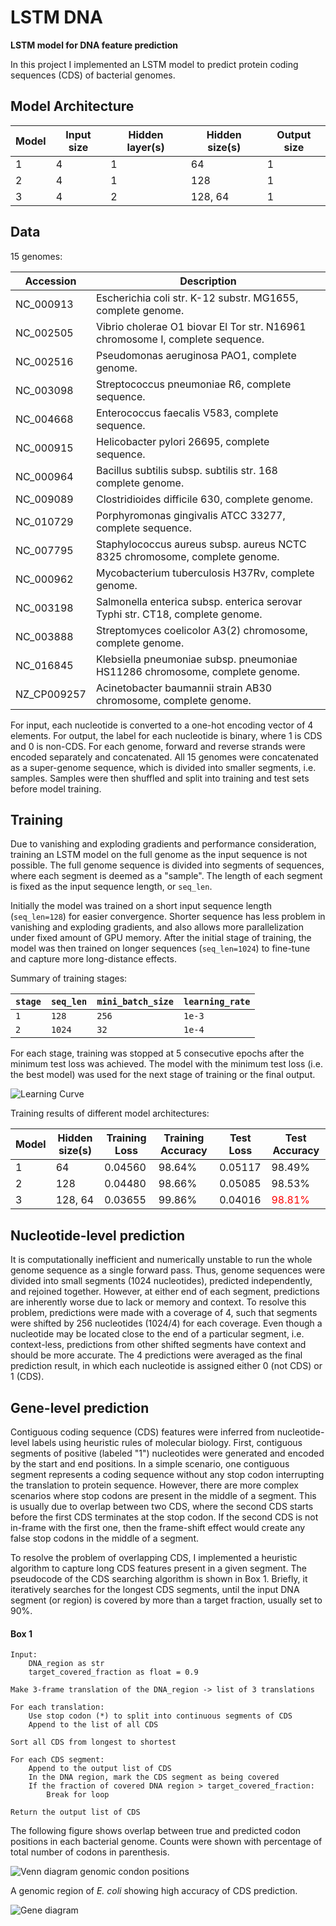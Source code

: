 # LSTM DNA
**LSTM model for DNA feature prediction**

In this project I implemented an LSTM model to predict protein coding sequences (CDS) of bacterial genomes.

## Model Architecture

| Model |Input size| Hidden layer(s) | Hidden size(s)  | Output size |
|-------|----------|-----------------|-----------------|-------------|
| 1     | 4        | 1               | 64              | 1           |
| 2     | 4        | 1               | 128             | 1           |
| 3     | 4        | 2               | 128, 64         | 1           |

## Data

15 genomes:

| Accession | Description |
|---|---|
| NC_000913 | Escherichia coli str. K-12 substr. MG1655, complete genome. |
| NC_002505 | Vibrio cholerae O1 biovar El Tor str. N16961 chromosome I, complete sequence. |
| NC_002516 | Pseudomonas aeruginosa PAO1, complete genome. |
| NC_003098 | Streptococcus pneumoniae R6, complete sequence. |
| NC_004668 | Enterococcus faecalis V583, complete sequence. |
| NC_000915 | Helicobacter pylori 26695, complete sequence. |
| NC_000964 | Bacillus subtilis subsp. subtilis str. 168 complete genome. |
| NC_009089 | Clostridioides difficile 630, complete genome. |
| NC_010729 | Porphyromonas gingivalis ATCC 33277, complete sequence. |
| NC_007795 | Staphylococcus aureus subsp. aureus NCTC 8325 chromosome, complete genome. |
| NC_000962 | Mycobacterium tuberculosis H37Rv, complete genome. |
| NC_003198 | Salmonella enterica subsp. enterica serovar Typhi str. CT18, complete genome. |
| NC_003888 | Streptomyces coelicolor A3(2) chromosome, complete genome. |
| NC_016845 | Klebsiella pneumoniae subsp. pneumoniae HS11286 chromosome, complete genome. |
| NZ_CP009257 | Acinetobacter baumannii strain AB30 chromosome, complete genome. |

For input, each nucleotide is converted to a one-hot encoding vector of 4 elements.
For output, the label for each nucleotide is binary, where 1 is CDS and 0 is non-CDS.
For each genome, forward and reverse strands were encoded separately and concatenated.
All 15 genomes were concatenated as a super-genome sequence,
which is divided into smaller segments, i.e. samples.
Samples were then shuffled and split into training and test sets before model training.

## Training

Due to vanishing and exploding gradients and performance consideration,
training an LSTM model on the full genome as the input sequence is not possible.
The full genome sequence is divided into segments of sequences,
where each segment is deemed as a "sample".
The length of each segment is fixed as the input sequence length, or `seq_len`.

Initially the model was trained on a short input sequence length (`seq_len=128`) for easier convergence.
Shorter sequence has less problem in vanishing and exploding gradients,
and also allows more parallelization under fixed amount of GPU memory.
After the initial stage of training, the model was then trained on longer sequences (`seq_len=1024`)
to fine-tune and capture more long-distance effects.

Summary of training stages:

| `stage` | `seq_len` | `mini_batch_size` | `learning_rate` |
|---------|-----------|-------------------|-----------------|
| `1`     | `128`     | `256`             | `1e-3`          |
| `2`     | `1024`    | `32`              | `1e-4`          |

For each stage, training was stopped at 5 consecutive epochs after the minimum test loss was achieved.
The model with the minimum test loss (i.e. the best model) was used for
the next stage of training or the final output.

![Learning Curve](./experiments/experiment_003/learning_curve.png)

Training results of different model architectures:

| Model | Hidden size(s)  | Training Loss | Training Accuracy | Test Loss | Test Accuracy |
|-------|-----------------|---------------|-------------------|-----------|---------------|
| 1     | 64              | 0.04560       | 98.64%            | 0.05117   | 98.49%        |
| 2     | 128             | 0.04480       | 98.66%            | 0.05085   | 98.53%        |
| 3     | 128, 64         | 0.03655       | 99.86%            | 0.04016   | <span style="color:red"> 98.81% </span> |

## Nucleotide-level prediction

It is computationally inefficient and numerically unstable to run the whole genome sequence as a single forward pass.
Thus, genome sequences were divided into small segments (1024 nucleotides), predicted independently, and rejoined together.
However, at either end of each segment, predictions are inherently worse due to lack or memory and context.
To resolve this problem, predictions were made with a coverage of 4,
such that segments were shifted by 256 nucleotides (1024/4) for each coverage.
Even though a nucleotide may be located close to the end of a particular segment, i.e. context-less,
predictions from other shifted segments have context and should be more accurate. 
The 4 predictions were averaged as the final prediction result, in which each nucleotide is assigned either 0 (not CDS) or 1 (CDS).

## Gene-level prediction

Contiguous coding sequence (CDS) features were inferred from nucleotide-level labels using heuristic rules of molecular biology.
First, contiguous segments of positive (labeled "1") nucleotides were generated and encoded by the start and end positions.
In a simple scenario, one contiguous segment represents a coding sequence without any stop codon interrupting the translation to protein sequence.
However, there are more complex scenarios where stop codons are present in the middle of a segment.
This is usually due to overlap between two CDS, where the second CDS starts before the first CDS terminates at the stop codon.
If the second CDS is not in-frame with the first one, then the frame-shift effect would create any false stop codons in the middle of a segment.

To resolve the problem of overlapping CDS, I implemented a heuristic algorithm to capture long CDS features present in a given segment.
The pseudocode of the CDS searching algorithm is shown in Box 1.
Briefly, it iteratively searches for the longest CDS segments,
until the input DNA segment (or region) is covered by more than a target fraction, usually set to 90%.

#### Box 1

	Input:
	    DNA_region as str
	    target_covered_fraction as float = 0.9

    Make 3-frame translation of the DNA_region -> list of 3 translations

    For each translation:
        Use stop codon (*) to split into continuous segments of CDS
        Append to the list of all CDS

    Sort all CDS from longest to shortest

    For each CDS segment:
        Append to the output list of CDS
        In the DNA region, mark the CDS segment as being covered
        If the fraction of covered DNA region > target_covered_fraction:
            Break for loop

    Return the output list of CDS

The following figure shows overlap between true and predicted codon positions in each bacterial genome.
Counts were shown with percentage of total number of codons in parenthesis.

![Venn diagram genomic condon positions](./experiments/experiment_007/experiment_007.png)

A genomic region of *E. coli* showing high accuracy of CDS prediction.

![Gene diagram](./experiments/experiment_008/experiment_008.png)
